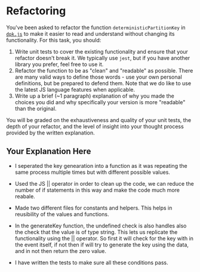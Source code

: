 # Refactoring

You've been asked to refactor the function `deterministicPartitionKey` in [`dpk.js`](dpk.js) to make it easier to read and understand without changing its functionality. For this task, you should:

1. Write unit tests to cover the existing functionality and ensure that your refactor doesn't break it. We typically use `jest`, but if you have another library you prefer, feel free to use it.
2. Refactor the function to be as "clean" and "readable" as possible. There are many valid ways to define those words - use your own personal definitions, but be prepared to defend them. Note that we do like to use the latest JS language features when applicable.
3. Write up a brief (~1 paragraph) explanation of why you made the choices you did and why specifically your version is more "readable" than the original.

You will be graded on the exhaustiveness and quality of your unit tests, the depth of your refactor, and the level of insight into your thought process provided by the written explanation.

## Your Explanation Here

- I seperated the key genearation into a function as it was repeating the same process multiple times but with different possible values. 

- Used the JS || operator in order to clean up the code, we can reduce the number of if statements in this way and make the code much more reabale.

- Made two different files for constants and helpers. This helps in reusibility of the values and functions.

- In the generateKey function, the undefined check is also handles also the check that the value is of type string. This lets us replicate the functionality using the || operator. So first it will check for the key with in the event itself, if not then if will try to generate the key using the data, and in not then return the zero value. 

- I have written the tests to make sure all these conditions pass. 
